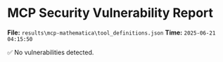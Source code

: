 # MCP Security Vulnerability Report
**File:** `results\mcp-mathematica\tool_definitions.json`
**Time:** `2025-06-21 04:15:50`

✅ No vulnerabilities detected.